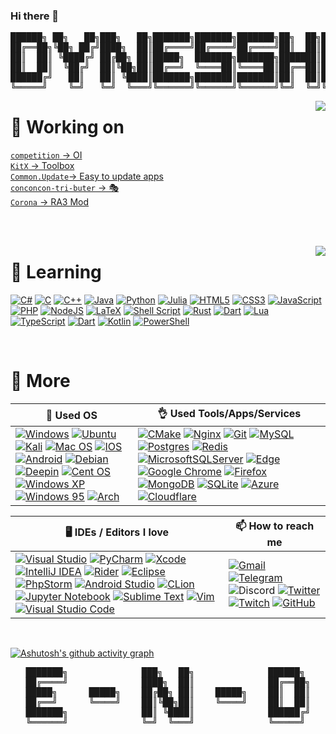 ### Hi there 👋

<pre align="center">
██████╗ ██╗   ██╗███╗   ██╗███████╗███████╗███████╗██╗  ██╗███████╗██╗  ██╗   ██╗
██╔══██╗╚██╗ ██╔╝████╗  ██║██╔════╝██╔════╝██╔════╝██║  ██║██╔════╝██║  ╚██╗ ██╔╝
██║  ██║ ╚████╔╝ ██╔██╗ ██║█████╗  ███████╗███████╗███████║█████╗  ██║   ╚████╔╝ 
██║  ██║  ╚██╔╝  ██║╚██╗██║██╔══╝  ╚════██║╚════██║██╔══██║██╔══╝  ██║    ╚██╔╝  
██████╔╝   ██║   ██║ ╚████║███████╗███████║███████║██║  ██║███████╗███████╗██║   
╚═════╝    ╚═╝   ╚═╝  ╚═══╝╚══════╝╚══════╝╚══════╝╚═╝  ╚═╝╚══════╝╚══════╝╚═╝   
</pre>

<!--
**Dynesshely/Dynesshely** is a ✨ _special_ ✨ repository because its `README.md` (this file) appears on your GitHub profile.
Here are some ideas to get you started:
- 🔭 I’m currently working on ...
- 🌱 I’m currently learning ...
- 👯 I’m looking to collaborate on ...
- 🤔 I’m looking for help with ...
- 💬 Ask me about ...
- 📫 How to reach me: ...
- 😄 Pronouns: ...
- ⚡ Fun fact: ...
-->

<!--[![Anurag's GitHub stats](https://github-readme-stats.vercel.app/api?username=Dynesshely)](https://github.com/anuraghazra/github-readme-stats)-->
<a href="https://github.com/anuraghazra/github-readme-stats">
  <img align="right" src="https://github-readme-stats-two-theta-93.vercel.app/api?username=Dynesshely&show_icons=true&theme=dracula&include_all_commits=true&count_private=true" />
</a>

# 🔭 Working on
[`competition` -> OI](https://github.com/Dynesshely/competition)  
[`KitX` -> Toolbox](https://github.com/Crequency/KitX)  
[`Common.Update`-> Easy to update apps](https://github.com/Crequency/Common.Update)  
[`conconcon-tri-buter` -> 🎭](https://github.com/Dynesshely/conconcon-tri-buter)  
[`Corona` -> RA3 Mod](https://github.com/RA3CoronaDevelopers)  

<br><br>

<a href="https://github.com/anuraghazra/github-readme-stats">
<img align="right" src="https://github-readme-stats-two-theta-93.vercel.app/api/top-langs/?username=Dynesshely&theme=dark&layout=compact&langs_count=10" />
</a>

# 🌱 Learning
[![C#](https://img.shields.io/badge/C%23-%23239120.svg?style=for-the-badge&logo=c-sharp&logoColor=white)](https://docs.microsoft.com/dotnet/csharp/)
[![C](https://img.shields.io/badge/c-%2300599C.svg?style=for-the-badge&logo=c&logoColor=white)](https://wikipedia.org/wiki/C_(programming_language))
[![C++](https://img.shields.io/badge/C++-%2300599C.svg?style=for-the-badge&logo=c%2B%2B&logoColor=white)](https://wikipedia.org/wiki/C%2B%2B)
[![Java](https://img.shields.io/badge/java-%23ED8B00.svg?style=for-the-badge&logo=java&logoColor=white)](https://www.java.com/)
[![Python](https://img.shields.io/badge/python-3670A0?style=for-the-badge&logo=python&logoColor=ffdd54)](https://www.python.org/)
[![Julia](https://img.shields.io/badge/-Julia-9558B2?style=for-the-badge&logo=julia&logoColor=white)](https://julialang.org/)
[![HTML5](https://img.shields.io/badge/HTML5-%23E34F26.svg?style=for-the-badge&logo=html5&logoColor=white)](https://www.w3.org/)
[![CSS3](https://img.shields.io/badge/CSS3-%231572B6.svg?style=for-the-badge&logo=css3&logoColor=white)](https://www.w3.org/)
[![JavaScript](https://img.shields.io/badge/JavaScript-%23323330.svg?style=for-the-badge&logo=javascript&logoColor=%23F7DF1E)](https://wikipedia.org/wiki/JavaScript)
[![PHP](https://img.shields.io/badge/PHP-%23777BB4.svg?style=for-the-badge&logo=php&logoColor=white)](https://www.php.net/)
[![NodeJS](https://img.shields.io/badge/Node.js-6DA55F?style=for-the-badge&logo=node.js&logoColor=white)](https://nodejs.org/)
[![LaTeX](https://img.shields.io/badge/Latex-%23008080.svg?style=for-the-badge&logo=latex&logoColor=white)](https://www.latex-project.org/)
[![Shell Script](https://img.shields.io/badge/Shell_Script-%23121011.svg?style=for-the-badge&logo=gnu-bash&logoColor=white)](https://www.shellscript.sh/)
[![Rust](https://img.shields.io/badge/rust-%23000000.svg?style=for-the-badge&logo=rust&logoColor=white)](https://www.rust-lang.org/)
[![Dart](https://img.shields.io/badge/dart-%230175C2.svg?style=for-the-badge&logo=dart&logoColor=white)](https://dart.dev/)
[![Lua](https://img.shields.io/badge/lua-%232C2D72.svg?style=for-the-badge&logo=lua&logoColor=white)](https://www.lua.org/)
[![TypeScript](https://img.shields.io/badge/typescript-%23007ACC.svg?style=for-the-badge&logo=typescript&logoColor=white)](https://www.typescriptlang.org/)
[![Dart](https://img.shields.io/badge/dart-%230175C2.svg?style=for-the-badge&logo=dart&logoColor=white)](https://dart.dev/)
[![Kotlin](https://img.shields.io/badge/kotlin-%237F52FF.svg?style=for-the-badge&logo=kotlin&logoColor=white)](https://kotlinlang.org/)
[![PowerShell](https://img.shields.io/badge/PowerShell-%235391FE.svg?style=for-the-badge&logo=powershell&logoColor=white)](https://github.com/PowerShell/PowerShell)

<br>

# 🍞 More
|  🥩 Used OS   | 👌 Used Tools/Apps/Services  |
|  ----  | ----  |
| [![Windows](https://img.shields.io/badge/Windows-0078D6?style=for-the-badge&logo=windows&logoColor=white)](https://www.microsoft.com/windows/) [![Ubuntu](https://img.shields.io/badge/Ubuntu-E95420?style=for-the-badge&logo=ubuntu&logoColor=white)](https://ubuntu.com/) [![Kali](https://img.shields.io/badge/Kali-268BEE?style=for-the-badge&logo=kalilinux&logoColor=white)](https://www.kali.org/) [![Mac OS](https://img.shields.io/badge/mac-000000?style=for-the-badge&logo=macos&logoColor=F0F0F0)](https://www.apple.com/macos/) [![IOS](https://img.shields.io/badge/iOS-000000?style=for-the-badge&logo=ios&logoColor=white)](https://www.apple.com/ios/) [![Android](https://img.shields.io/badge/Android-3DDC84?style=for-the-badge&logo=android&logoColor=white)](https://www.android.com/) [![Debian](https://img.shields.io/badge/Debian-D70A53?style=for-the-badge&logo=debian&logoColor=white)](https://www.debian.org/) [![Deepin](https://img.shields.io/badge/Deepin-007CFF?style=for-the-badge&logo=deepin&logoColor=white)](https://www.deepin.org/index/zh) [![Cent OS](https://img.shields.io/badge/cent-002260?style=for-the-badge&logo=centos&logoColor=F0F0F0)](https://www.centos.org/) [![Windows XP](https://img.shields.io/badge/xp-003399?style=for-the-badge&logo=windowsxp&logoColor=white)](https://wikipedia.org/wiki/Windows_XP) [![Windows 95](https://img.shields.io/badge/95-008484?style=for-the-badge&logo=windows95&logoColor=white)](https://en.wikipedia.org/wiki/Windows_95) [![Arch](https://img.shields.io/badge/Arch-1793D1?logo=arch-linux&logoColor=fff&style=for-the-badge)](https://archlinux.org/) | [![CMake](https://img.shields.io/badge/CMake-%23008FBA.svg?style=for-the-badge&logo=cmake&logoColor=white)](https://cmake.org/) [![Nginx](https://img.shields.io/badge/nginx-%23009639.svg?style=for-the-badge&logo=nginx&logoColor=white)](https://www.nginx.com/) [![Git](https://img.shields.io/badge/git-%23F05033.svg?style=for-the-badge&logo=git&logoColor=white)](https://git-scm.com/) [![MySQL](https://img.shields.io/badge/mysql-%2300f.svg?style=for-the-badge&logo=mysql&logoColor=white)](https://www.mysql.com/) [![Postgres](https://img.shields.io/badge/postgres-%23316192.svg?style=for-the-badge&logo=postgresql&logoColor=white)](https://www.postgresql.org/) [![Redis](https://img.shields.io/badge/redis-%23DD0031.svg?style=for-the-badge&logo=redis&logoColor=white)](https://redis.io/) [![MicrosoftSQLServer](https://img.shields.io/badge/SQL%20Sever-CC2927?style=for-the-badge&logo=microsoft%20sql%20server&logoColor=white)](https://www.microsoft.com/sql-server/) [![Edge](https://img.shields.io/badge/Edge-0078D7?style=for-the-badge&logo=Microsoft-edge&logoColor=white)](https://www.microsoft.com/edge) [![Google Chrome](https://img.shields.io/badge/Chrome-4285F4?style=for-the-badge&logo=GoogleChrome&logoColor=white)](https://www.google.com/chrome/) [![Firefox](https://img.shields.io/badge/Firefox-FF7139?style=for-the-badge&logo=Firefox-Browser&logoColor=white)](https://www.mozilla.org/firefox/) [![MongoDB](https://img.shields.io/badge/MongoDB-%234ea94b.svg?style=for-the-badge&logo=mongodb&logoColor=white)](https://www.mongodb.com/) [![SQLite](https://img.shields.io/badge/sqlite-%2307405e.svg?style=for-the-badge&logo=sqlite&logoColor=white)](https://www.sqlite.org/index.html) [![Azure](https://img.shields.io/badge/azure-%230072C6.svg?style=for-the-badge&logo=microsoftazure&logoColor=white)](https://azure.microsoft.com/) [![Cloudflare](https://img.shields.io/badge/Cloudflare-F38020?style=for-the-badge&logo=Cloudflare&logoColor=white)](https://www.cloudflare.com/) |

|  🖥️ IDEs / Editors I love | 📫 How to reach me |
|  ----  | ---- |
| [![Visual Studio](https://img.shields.io/badge/Visual%20Studio-5C2D91.svg?style=for-the-badge&logo=visual-studio&logoColor=white)](https://visualstudio.microsoft.com/) [![PyCharm](https://img.shields.io/badge/pycharm-143?style=for-the-badge&logo=pycharm&logoColor=black&color=black&labelColor=green)](https://www.jetbrains.com/pycharm/) [![Xcode](https://img.shields.io/badge/Xcode-007ACC?style=for-the-badge&logo=Xcode&logoColor=white)](https://developer.apple.com/xcode/) [![IntelliJ IDEA](https://img.shields.io/badge/IDEA-000000.svg?style=for-the-badge&logo=intellij-idea&logoColor=white)](https://www.jetbrains.com/idea/) [![Rider](https://img.shields.io/badge/Rider-000000.svg?style=for-the-badge&logo=Rider&logoColor=white&color=black&labelColor=crimson)](https://www.jetbrains.com/rider/) [![Eclipse](https://img.shields.io/badge/Eclipse-FE7A16.svg?style=for-the-badge&logo=Eclipse&logoColor=white)](https://www.eclipse.org/) [![PhpStorm](https://img.shields.io/badge/phpstorm-143?style=for-the-badge&logo=phpstorm&logoColor=black&color=black&labelColor=darkorchid)](https://www.jetbrains.com/phpstorm/) [![Android Studio](https://img.shields.io/badge/Android%20Studio-3DDC84.svg?style=for-the-badge&logo=android-studio&logoColor=white)](https://developer.android.com/studio) [![CLion](https://img.shields.io/badge/CLion-black?style=for-the-badge&logo=clion&logoColor=white)](https://www.jetbrains.com/clion/) [![Jupyter Notebook](https://img.shields.io/badge/jupyter-%23FA0F00.svg?style=for-the-badge&logo=jupyter&logoColor=white)](https://jupyter.org/) [![Sublime Text](https://img.shields.io/badge/sublime_text-%23575757.svg?style=for-the-badge&logo=sublime-text&logoColor=important)](https://www.sublimetext.com/) [![Vim](https://img.shields.io/badge/VIM-%2311AB00.svg?style=for-the-badge&logo=vim&logoColor=white)](https://www.vim.org/) [![Visual Studio Code](https://img.shields.io/badge/Visual%20Studio%20Code-0078d7.svg?style=for-the-badge&logo=visual-studio-code&logoColor=white)](https://code.visualstudio.com/) | [![Gmail](https://img.shields.io/badge/dynesshely@gmail.com-D14836?style=for-the-badge&logo=gmail&logoColor=white)](mailto:dynesshely@gmail.com) [![Telegram](https://img.shields.io/badge/@Dynesshely-2CA5E0?style=for-the-badge&logo=telegram&logoColor=white)](https://t.me/Dynesshely) ![Discord](https://img.shields.io/badge/Dynesshely%234908-%237289DA.svg?style=for-the-badge&logo=discord&logoColor=white) [![Twitter](https://img.shields.io/badge/@CATROL18-%231DA1F2.svg?style=for-the-badge&logo=Twitter&logoColor=white)](https://twitter.com/CATROL18) [![Twitch](https://img.shields.io/badge/dynesshely-%239146FF.svg?style=for-the-badge&logo=Twitch&logoColor=white)](https://www.twitch.tv/dynesshely) [![GitHub](https://img.shields.io/badge/Dynesshely-%23121011.svg?style=for-the-badge&logo=github&logoColor=white)](https://github.com/Dynesshely) |

<!-- [![QQMail](https://img.shields.io/badge/Mail-catrol@qq.com-red.svg?style=for-the-badge)](mailto:catrol@qq.com) -->
<!-- [![Blog](https://img.shields.io/badge/Blog-blog.catrol.cn-blue.svg?style=for-the-badge)](https://blog.catrol.cn) -->
<!-- ![WeChat](https://img.shields.io/badge/2369913161-07C160?style=for-the-badge&logo=wechat&logoColor=white) -->
<!-- [![QQ](https://img.shields.io/badge/QQ-2369913161-blue.svg?style=for-the-badge)](tencent://AddContact/?fromId=45&fromSubId=1&subcmd=all&uin=2369913161&website=www.oicqzone.com) -->
<!-- ![Slack](https://img.shields.io/badge/Slack-4A154B?style=for-the-badge&logo=slack&logoColor=white) -->
<!-- [![GitLab](https://img.shields.io/badge/gitlab-%23181717.svg?style=for-the-badge&logo=gitlab&logoColor=white)](https://gitlab.com/Dynesshely) -->
<!-- [![Gitee](https://img.shields.io/badge/Gitee-C71D23?style=for-the-badge&logo=gitee&logoColor=white)](https://gitee.com/catrol) -->

<br>

[![Ashutosh's github activity graph](https://github-readme-activity-graph.cyclic.app/graph?username=Dynesshely&theme=react-dark)](https://github.com/ashutosh00710/github-readme-activity-graph)


<p align="center">
<pre align="center">
███████╗              ███╗   ██╗              ██████╗ 
██╔════╝              ████╗  ██║              ██╔══██╗
█████╗      █████╗    ██╔██╗ ██║    █████╗    ██║  ██║
██╔══╝      ╚════╝    ██║╚██╗██║    ╚════╝    ██║  ██║
███████╗              ██║ ╚████║              ██████╔╝
╚══════╝              ╚═╝  ╚═══╝              ╚═════╝ 
</pre>
</p>
